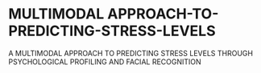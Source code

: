 # MULTIMODAL APPROACH-TO-PREDICTING-STRESS-LEVELS
A MULTIMODAL APPROACH TO PREDICTING STRESS LEVELS THROUGH PSYCHOLOGICAL PROFILING AND FACIAL RECOGNITION
